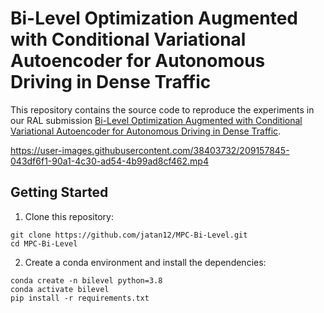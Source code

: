 # Bi-Level Optimization Augmented with Conditional Variational Autoencoder for Autonomous Driving in Dense Traffic

This repository contains the source code to reproduce the experiments in our RAL submission [Bi-Level Optimization Augmented with Conditional Variational Autoencoder for Autonomous Driving in Dense Traffic](https://arxiv.org/abs/2212.02224).

https://user-images.githubusercontent.com/38403732/209157845-043df6f1-90a1-4c30-ad54-4b99ad8cf462.mp4

## Getting Started

1. Clone this repository:

```
git clone https://github.com/jatan12/MPC-Bi-Level.git
cd MPC-Bi-Level
```
2. Create a conda environment and install the dependencies:

```
conda create -n bilevel python=3.8
conda activate bilevel
pip install -r requirements.txt
```

